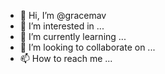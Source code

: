 - 👋 Hi, I’m @gracemav
- 👀 I’m interested in ...
- 🌱 I’m currently learning ...
- 💞️ I’m looking to collaborate on ...
- 📫 How to reach me ...

<!---
gracemav/gracemav is a ✨ special ✨ repository because its `README.md` (this file) appears on your GitHub profile.
You can click the Preview link to take a look at your changes.
--->
